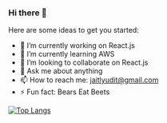### Hi there 👋


Here are some ideas to get you started:

- 🔭 I’m currently working on React.js
- 🌱 I’m currently learning AWS
- 👯 I’m looking to collaborate on React.js
- 💬 Ask me about anything
- 📫 How to reach me: jaitlyudit@gmail.com
- ⚡ Fun fact: Bears Eat Beets


[![Top Langs](https://github-readme-stats.vercel.app/api/top-langs/?username=uditjaitly&layout=compact)](https://github.com/anuraghazra/github-readme-stats)



